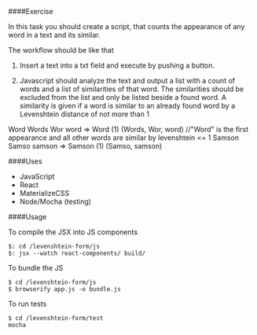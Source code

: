 ####Exercise

In this task you should create a script, that counts the appearance of any word in a text and its similar.

The workflow should be like that

1. Insert a text into a txt field and execute by pushing a button.

2. Javascript should analyze the text and output a list with a count of words and a list of similarities of that word. The similarities should be excluded from the list and only be listed beside a found word. 
A similarity is given if a word is similar to an already found word by a Levenshtein distance of not more than 1

Word Words Wor word => Word (1) (Words, Wor, word) //"Word" is the first appearance and all other words are similar by levenshtein <= 1
Samson Samso samson => Samson (1) (Samso, samson)

####Uses

- JavaScript
- React
- MaterializeCSS
- Node/Mocha (testing)


####Usage

To compile the JSX into JS components

    $: cd /levenshtein-form/js
    $: jsx --watch react-components/ build/

To bundle the JS

    $ cd /levenshtein-form/js
    $ browserify app.js -o bundle.js

To run tests

    $ cd /levenshtein-form/test
    mocha
